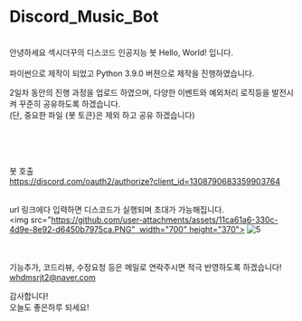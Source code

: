 # Discord_Music_Bot
<br/>
안녕하세요 섹시더꾸의 디스코드 인공지능 봇 Hello, World! 입니다.

<br/>
<br/>
파이썬으로 제작이 되었고 Python 3.9.0 버젼으로 제작을 진행하였습니다.

2일차 동안의 진행 과정을 업로드 하였으며, 다양한 이벤트와 예외처리 로직등을 발전시켜 꾸준히 공유하도록 하겠습니다.
<br/>(단, 중요한 파일 {봇 토큰}은 제외 하고 공유 하겠습니다)

<br/>
<br/>
<br/>

봇 호출 
<br/>https://discord.com/oauth2/authorize?client_id=1308790683359903764

<br/>url 링크에다 입력하면 디스코드가 실행되며 초대가 가능해집니다.
<img src="https://github.com/user-attachments/assets/11ca61a6-330c-4d9e-8e92-d6450b7975ca.PNG"  width="700" height="370">
![5](https://github.com/user-attachments/assets/11ca61a6-330c-4d9e-8e92-d6450b7975ca)
<br/>
<br/>
<br/>

기능추가, 코드리뷰, 수정요청 등은 메일로 연락주시면 적극 반영하도록 하겠습니다!
<br/>whdmsrjt2@naver.com

감사합니다!
<br/>오늘도 좋은하루 되세요!
